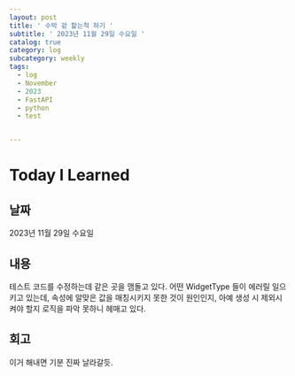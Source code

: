 ```yaml
---
layout: post
title: ' 수박 겉 핥는척 하기 '
subtitle: ' 2023년 11월 29일 수요일 '
catalog: true
category: log
subcategory: weekly
tags:
  - log
  - November
  - 2023
  - FastAPI
  - python
  - test


---
```


# Today I Learned

## 날짜

2023년 11월 29일 수요일

## 내용

테스트 코드를 수정하는데 같은 곳을 맴돌고 있다. 어떤 WidgetType 들이 에러릴 일으키고 있는데, 속성에 알맞은 값을 매칭시키지 못한 것이 원인인지, 아예 생성 시 제외시켜야 할지 로직을 파악 못하니 헤매고 있다.

## 회고

이거 해내면 기분 진짜 날라갈듯.